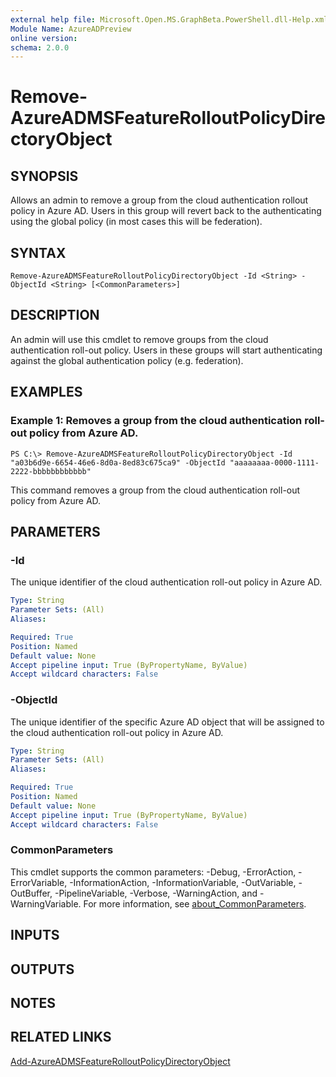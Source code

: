 ```yaml
---
external help file: Microsoft.Open.MS.GraphBeta.PowerShell.dll-Help.xml
Module Name: AzureADPreview
online version:
schema: 2.0.0
---
```


# Remove-AzureADMSFeatureRolloutPolicyDirectoryObject

## SYNOPSIS
Allows an admin to remove a group from the cloud authentication rollout policy in Azure AD.
Users in this group will revert back to the authenticating using the global policy (in most cases this will be federation).

## SYNTAX

```
Remove-AzureADMSFeatureRolloutPolicyDirectoryObject -Id <String> -ObjectId <String> [<CommonParameters>]
```

## DESCRIPTION
An admin will use this cmdlet to remove groups from the cloud authentication roll-out policy.
Users in these groups will start authenticating against the global authentication policy (e.g.
federation).

## EXAMPLES

### Example 1: Removes a group from the cloud authentication roll-out policy from Azure AD.
```
PS C:\> Remove-AzureADMSFeatureRolloutPolicyDirectoryObject -Id "a03b6d9e-6654-46e6-8d0a-8ed83c675ca9" -ObjectId "aaaaaaaa-0000-1111-2222-bbbbbbbbbbbb"
```

This command removes a group from the cloud authentication roll-out policy from Azure AD.

## PARAMETERS

### -Id
The unique identifier of the cloud authentication roll-out policy in Azure AD.

```yaml
Type: String
Parameter Sets: (All)
Aliases:

Required: True
Position: Named
Default value: None
Accept pipeline input: True (ByPropertyName, ByValue)
Accept wildcard characters: False
```

### -ObjectId
The unique identifier of the specific Azure AD object that will be assigned to the cloud authentication roll-out policy in Azure AD.

```yaml
Type: String
Parameter Sets: (All)
Aliases:

Required: True
Position: Named
Default value: None
Accept pipeline input: True (ByPropertyName, ByValue)
Accept wildcard characters: False
```

### CommonParameters
This cmdlet supports the common parameters: -Debug, -ErrorAction, -ErrorVariable, -InformationAction, -InformationVariable, -OutVariable, -OutBuffer, -PipelineVariable, -Verbose, -WarningAction, and -WarningVariable. For more information, see [about_CommonParameters](http://go.microsoft.com/fwlink/?LinkID=113216).

## INPUTS

## OUTPUTS

## NOTES
## RELATED LINKS

[Add-AzureADMSFeatureRolloutPolicyDirectoryObject]()
